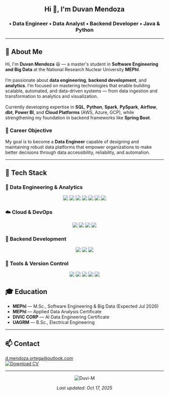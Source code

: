 <h2 align="center"> Hi 👋, I'm Duvan Mendoza </h2>
<h3 align="center">• Data Engineer • Data Analyst • Backend Developer • Java & Python</h3>

---

<h2>🐣 About Me</h2>
<p>
Hi, I'm <b>Duvan Mendoza</b> 😃 — a master's student in <b>Software Engineering and Big Data</b> at the National Research Nuclear University <b>MEPhI</b>.
<br><br>
I’m passionate about <b>data engineering</b>, <b>backend development</b>, and <b>analytics</b>. I’m focused on mastering technologies that enable building scalable, automated, and data-driven systems — from data ingestion and transformation to analytics and visualization.
<br><br>
Currently developing expertise in <b>SQL</b>, <b>Python</b>, <b>Spark</b>, <b>PySpark</b>, <b>Airflow</b>, <b>dbt</b>, <b>Power BI</b>, and <b>Cloud Platforms</b> (AWS, Azure, GCP), while strengthening my foundation in backend frameworks like <b>Spring Boot</b>.
</p>

<h3>🎯 Career Objective</h3>
<p>
My goal is to become a <b>Data Engineer</b> capable of designing and maintaining robust data platforms that empower organizations to make better decisions through data accessibility, reliability, and automation.
</p>

---

<h2>📡 Tech Stack</h2>

<h3>💾 Data Engineering & Analytics</h3>
<p align="center">
  <img src="https://img.shields.io/badge/SQL-Advanced-336791?style=for-the-badge" />
  <img src="https://img.shields.io/badge/Python-Data%20Engineering-3776AB?style=for-the-badge&logo=python&logoColor=white" />
  <img src="https://img.shields.io/badge/Spark%20%26%20PySpark-Distributed%20Processing-E25A1C?style=for-the-badge&logo=apachespark&logoColor=white" />
  <img src="https://img.shields.io/badge/ETL%2FELT-Airflow%20%7C%20dbt%20%7C%20Pandas-FF6F00?style=for-the-badge" />
  <img src="https://img.shields.io/badge/Data%20Modeling-Star%20%7C%20Snowflake-000000?style=for-the-badge" />
  <img src="https://img.shields.io/badge/Streaming-Apache%20Kafka-231F20?style=for-the-badge&logo=apachekafka&logoColor=white" />
  <img src="https://img.shields.io/badge/BI-Power%20BI-DBA617?style=for-the-badge&logo=powerbi&logoColor=black" />
</p>

<h3>☁️ Cloud & DevOps</h3>
<p align="center">
  <img src="https://img.shields.io/badge/Cloud-AWS%20%7C%20Azure%20%7C%20GCP-4285F4?style=for-the-badge&logo=googlecloud&logoColor=white" />
  <img src="https://img.shields.io/badge/Docker-Containerization-2496ED?style=for-the-badge&logo=docker&logoColor=white" />
  <img src="https://img.shields.io/badge/CI%2FCD-GitHub%20Actions%20%7C%20Jenkins-2C3E50?style=for-the-badge" />
  <img src="https://img.shields.io/badge/Linux-%20-FCC624?style=for-the-badge&logo=linux&logoColor=black" />
</p>

<h3>🧱 Backend Development</h3>
<p align="center">
  <img src="https://img.shields.io/badge/Java-Backend-ED8B00?style=for-the-badge&logo=java&logoColor=white" />
  <img src="https://img.shields.io/badge/Spring%20Boot-API%20Development-6DB33F?style=for-the-badge&logo=springboot&logoColor=white" />
  <img src="https://img.shields.io/badge/REST%20APIs-Design-000000?style=for-the-badge" />
</p>

<h3>🧰 Tools & Version Control</h3>
<p align="center">
  <img src="https://img.shields.io/badge/Git-%20-F05032?style=for-the-badge&logo=git&logoColor=white" />
  <img src="https://img.shields.io/badge/GitHub-%20-181717?style=for-the-badge&logo=github&logoColor=white" />
  <img src="https://img.shields.io/badge/VS%20Code-Editor-007ACC?style=for-the-badge&logo=visualstudiocode&logoColor=white" />
  <img src="https://img.shields.io/badge/Jupyter-Notebook-F37626?style=for-the-badge&logo=jupyter&logoColor=white" />
  <img src="https://img.shields.io/badge/PyCharm-IDE-000000?style=for-the-badge&logo=pycharm&logoColor=white" />
</p>


<h2>🎓 Education</h2>
<ul>
  <li><b>MEPhI</b> — M.Sc., Software Engineering & Big Data (Expected Jul 2026)</li>
  <li><b>MEPhI</b> — Applied Data Analysis Certificate</li>
  <li><b>DIVIC CORP</b> — AI Data Engineering Certificate</li>
  <li><b>UAGRM</b> — B.Sc., Electrical Engineering</li>
</ul>

---

<h2>📫 Contact</h2>
<p>
  <a href="mailto:d.mendoza.ortega@outlook.com">d.mendoza.ortega@outlook.com</a>
  <br>
  <a href="sandbox:/mnt/data/Duvan_CV_RU.pdf" target="_blank">
    <img alt="Download CV" src="https://img.shields.io/badge/Download%20CV-PDF-red?style=for-the-badge&logo=adobeacrobatreader">
  </a>
</p>

<hr/>
<p align="center">
  <img align="center" src="https://github-readme-streak-stats.herokuapp.com/?user=Duvi-M" alt="Duvi-M" />
</p>
<p align="center"><i>Last updated: Oct 17, 2025</i></p>
